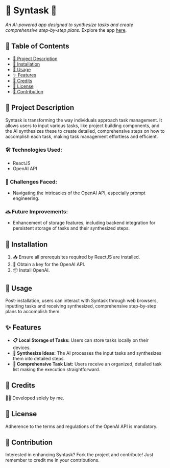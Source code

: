 # 📝 Syntask 📝

_An AI-powered app designed to synthesize tasks and create comprehensive step-by-step plans._ Explore the app [here](http://aws-amplify-dummy-link.com).

## 📌 Table of Contents
- [📖 Project Description](#-project-description)
- [🔧 Installation](#-installation)
- [🚀 Usage](#-usage)
- [✨ Features](#-features)
- [👥 Credits](#-credits)
- [📜 License](#-license)
- [🤝 Contribution](#-contribution)

## 📖 Project Description

Syntask is transforming the way individuals approach task management. It allows users to input various tasks, like project building components, and the AI synthesizes these to create detailed, comprehensive steps on how to accomplish each task, making task management effortless and efficient.

### 🛠 Technologies Used:
- ReactJS
- OpenAI API

### 🚧 Challenges Faced:
- Navigating the intricacies of the OpenAI API, especially prompt engineering.

### 🔜 Future Improvements:
- Enhancement of storage features, including backend integration for persistent storage of tasks and their synthesized steps.

## 🔧 Installation
1. 📥 Ensure all prerequisites required by ReactJS are installed.
2. 🔑 Obtain a key for the OpenAI API.
3. 📦 Install OpenAI.

## 🚀 Usage

Post-installation, users can interact with Syntask through web browsers, inputting tasks and receiving synthesized, comprehensive step-by-step plans to accomplish them.

## ✨ Features
- **📋 Local Storage of Tasks:**
   Users can store tasks locally on their devices.
- **🔄 Synthesize Ideas:**
   The AI processes the input tasks and synthesizes them into detailed steps.
- **📄 Comprehensive Task List:**
   Users receive an organized, detailed task list making the execution straightforward.

## 👥 Credits
🙋‍♂️ Developed solely by me.

## 📜 License
Adherence to the terms and regulations of the OpenAI API is mandatory.

## 🤝 Contribution
Interested in enhancing Syntask? Fork the project and contribute! Just remember to credit me in your contributions.
